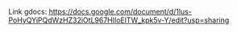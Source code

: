 Link gdocs: https://docs.google.com/document/d/1lus-PoHyQYiPQdWzHZ32iOtL967HlIoElTW_kpk5v-Y/edit?usp=sharing